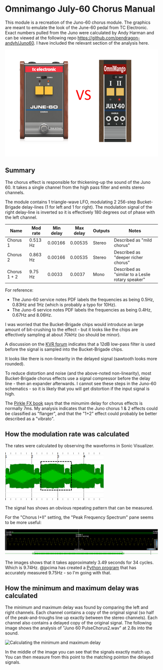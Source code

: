 
# Omnimango July-60 Chorus Manual
This module is a recreation of the Juno-60 chorus module. The graphics are meant to emulate the look of the June-60 pedal from TC Electronic. Exact numbers pulled from the Juno were calculated by Andy Harman and can be viewed at the following repo https://github.com/pendragon-andyh/Juno60. I have included the relevant section of the analysis here.

![june-60](res/june-60.png)

## Summary

The chorus effect is responsible for thickening-up the sound of the Juno 60. It takes a single channel from the high pass filter and emits stereo channels.

The module contains 1 triangle-wave LFO, modulating 2 256-step Bucket-Brigade delay-lines (1 for left and 1 for right).  The modulation signal of the right delay-line is inverted so it is effectively 180 degrees out of phase with the left channel.

| Name | Mod rate | Min delay | Max delay | Outputs | Notes |
| --- | --- | --- | --- | --- | --- |
| Chorus 1 | 0.513 Hz | 0.00166 | 0.00535 | Stereo | Described as "mild chorus" |
| Chorus 2 | 0.863 Hz | 0.00166 | 0.00535 | Stereo | Described as "deeper richer chorus" |
| Chorus 1 + 2 | 9.75 Hz | 0.0033 | 0.0037 | Mono | Described as "similar to a Leslie rotary speaker" |

For reference:

* The Juno-60 service notes PDF labels the frequencies as being 0.5Hz, 0.83Hz and 1Hz (which is probably a typo for 10Hz).
* The Juno-6 service notes PDF labels the frequencies as being 0.4Hz, 0.67Hz and 8.06Hz.

I was worried that the Bucket-Brigade chips would introduce an large amount of bit-crushing to the effect - but it looks like the chips are effectively sampling at about 70kHz (so should be minor).

A discussion on the [KVR forum](http://www.kvraudio.com/forum/viewtopic.php?t=313797&start=15) indicates that a 12dB low-pass filter is used before the signal is sampled into the Bucket-Brigade chips.

It looks like there is non-linearity in the delayed signal (sawtooth looks more rounded).

To reduce distortion and noise (and the above-noted non-linearity), most Bucket-Brigade chorus effects use a signal compressor before the delay line - then an expander afterwards. I cannot see these steps in the Juno-60 schematics - so it is likely that you will get distortion if the input signal is high.

The [Pirkle FX book](../Resources/Book_PirkleFx.md) says that the minumim delay for chorus effects is normally 7ms.  My analysis indicates that the Juno chorus 1 & 2 effects could be classified as "flanger", and that the "1+2" effect could probably be better described as a "vibrato".

## How the modulation rate was calculated

The rates were calculated by observing the waveforms in Sonic Visualizer.

![Calculating the rate](res/Rate.png)

The signal has shows an obvious repeating pattern that can be measured.

For the "Chorus I+II" setting, the "Peak Frequency Spectrum" pane seems to be more useful:

![Calculating the rate](res/ChorusI+II.png)

The images shows that it takes approximately 3.49 seconds for 34 cycles. Which is 9.74Hz. @jpcima has created a [Python program](https://github.com/jpcima/rc-effect-playground/blob/master/tools/analyze.py) that has accurately measured 9.75Hz - so I'm going with that.

## How the minimum and maximum delay was calculated

The minimum and maximum delay was found by comparing the left and right channels. Each channel contains a copy of the original signal (so half of the peak-and-troughs line up exactly between the stereo channels). Each channel also contains a delayed copy of the original signal. The following image shows the analysis of "Juno 60 PulseChorus2.wav" at 2.8s into the sound.

![Calculating the minimum and maximum delay](MinMaxDelay.png)

In the middle of the image you can see that the signals exactly match up. You can then measure from this point to the matching pointon the delayed signals.